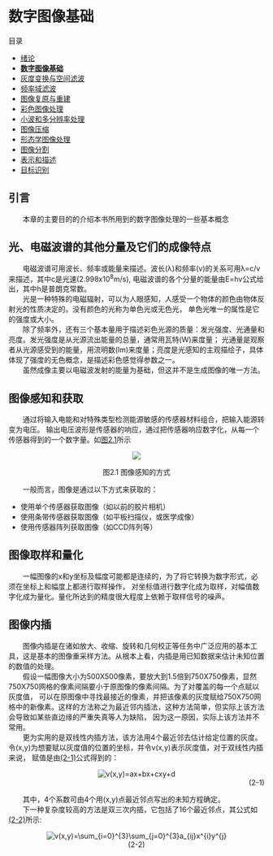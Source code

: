 # 数字图像基础
目录
+ [绪论](./第1章：绪论.md)
+ [**数字图像基础**](./第2章：数字图像基础.md)
+ [灰度变换与空间滤波](./第3章：灰度变换与空间滤波.md)
+ [频率域滤波](./第4章：频率域滤波.md)
+ [图像复原与重建](./第5章：图像复原与重建.md)
+ [彩色图像处理](./第6章：彩色图像处理.md) 
+ [小波和多分辨率处理](./第7章：小波和多分辨率处理.md) 
+ [图像压缩](./第8章：图像压缩.md) 
+ [形态学图像处理](./第9章：形态学图像处理.md) 
+ [图像分割](./第10章：图像分割.md) 
+ [表示和描述](./第11章：表示和描述.md) 
+ [目标识别](./第12章：目标识别.md) 

## 引言
　　本章的主要目的的介绍本书所用到的数字图像处理的一些基本概念

## 光、电磁波谱的其他分量及它们的成像特点
　　电磁波谱可用波长、频率或能量来描述。波长(λ)和频率(v)的关系可用λ=c/v来描述，其中c是光速(2.998x10<sup>8</sup>m/s),
电磁波谱的各个分量的能量由E=hv公式给出，其中h是普朗克常数。  
　　光是一种特殊的电磁辐射，可以为人眼感知，人感受一个物体的颜色由物体反射光的性质决定的。没有颜色的光称为单色光或无色光，
单色光唯一的属性是它的强度或大小。  
　　除了频率外，还有三个基本量用于描述彩色光源的质量：发光强度、光通量和亮度。发光强度是从光源流出能量的总量，通常用瓦特(W)来度量；
光通量是观察者从光源感受到的能量，用流明数(lm)来度量；亮度是光感知的主观描绘子，具体体现了强度的无色概念，是描述彩色感觉得参数之一。  
　　虽然成像主要以电磁波发射的能量为基础，但这并不是生成图像的唯一方法。  
## 图像感知和获取
　　通过将输入电能和对特殊类型检测能源敏感的传感器材料组合，把输入能源转变为电压。
输出电压波形是传感器的响应，通过把传感器响应数字化，从每一个传感器得到的一个数字量。如[图2.1](#图2.1)所示  
<div name="图2.1" align=center><img src="../media/图2.1.jpg"></img><p>图2.1 图像感知的方式</p></div>  
　　一般而言，图像是通过以下方式来获取的：  

+ 使用单个传感器获取图像（如以前的胶片相机）
+ 使用条带传感器获取图像（如平板扫描仪，或医学成像）
+ 使用传感器阵列获取图像（如CCD阵列等）

## 图像取样和量化
　　一幅图像的x和y坐标及幅度可能都是连续的，为了将它转换为数字形式，必须在坐标上和幅度上都进行取样操作，
对坐标值进行数字化成为取样，对幅值数字化成为量化。量化所达到的精度很大程度上依赖于取样信号的噪声。  

## 图像内插
　　图像内插是在诸如放大、收缩、旋转和几何校正等任务中广泛应用的基本工具，这是基本的图像重采样方法。从根本上看，内插是用已知数据来估计未知位置的数值的处理。  
　　假设一幅图像大小为500X500像素，要放大到1.5倍到750X750像素，显然750X750网格的像素间隔要小于原图像的像素间隔。为了对覆盖的每一个点赋以灰度值，
可以在原图像中寻找最接近的像素，并把该像素的灰度赋给750X750网格中的新像素。这样的方法称之为最近邻内插法，这种方法简单，但实际上该方法会导致如某些直边缘的严重失真等人为缺陷，
因为这一原因，实际上该方法并不常用。  
　　更为实用的是双线性内插方法，该方法用4个最近邻去估计给定位置的灰度。令(x,y)为想要赋以灰度值的位置的坐标，并令v(x,y)表示灰度值，对于双线性内插来说，
赋值是由[(2-1)](#(2-1))公式得到的：  

<div name="(2-1)" align=center><img src="https://latex.codecogs.com/gif.latex?\inline&space;v(x,y)=ax&plus;bx&plus;cxy&plus;d" title="v(x,y)=ax+bx+cxy+d" /><div align=right>(2-1)</div></div>

　　其中，4个系数可由4个用(x,y)点最近邻点写出的未知方程确定。  
　　下一种复杂度较高的方法是双三次内插，它包括了16个最近邻点，其公式如[(2-2)](#(2-2))所示:  

<div name="(2-2)" align=center><img src="https://latex.codecogs.com/gif.latex?v(x,y)=\sum_{i=0}^{3}\sum_{j=0}^{3}a_{ij}x^{i}y^{j}" title="v(x,y)=\sum_{i=0}^{3}\sum_{j=0}^{3}a_{ij}x^{i}y^{j}" /><div aling=right>(2-2)</div></div>


　　